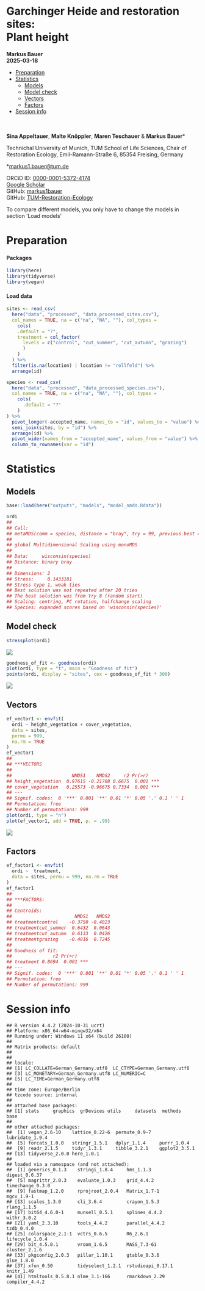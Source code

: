 Garchinger Heide and restoration sites: <br> Plant height
================
<b>Markus Bauer</b> <br>
<b>2025-03-18</b>

- [Preparation](#preparation)
- [Statistics](#statistics)
  - [Models](#models)
  - [Model check](#model-check)
  - [Vectors](#vectors)
  - [Factors](#factors)
- [Session info](#session-info)

<br/> <br/> <b>Sina Appeltauer</b>, <b>Malte Knöppler</b>, <b>Maren
Teschauer</b> & <b>Markus Bauer</b>\*

Technichal University of Munich, TUM School of Life Sciences, Chair of
Restoration Ecology, Emil-Ramann-Straße 6, 85354 Freising, Germany

\*<markus1.bauer@tum.de>

ORCiD ID: [0000-0001-5372-4174](https://orcid.org/0000-0001-5372-4174)
<br> [Google
Scholar](https://scholar.google.de/citations?user=oHhmOkkAAAAJ&hl=de&oi=ao)
<br> GitHub: [markus1bauer](https://github.com/markus1bauer) <br>
GitHub:
[TUM-Restoration-Ecology](https://github.com/TUM-Restoration-Ecology)

To compare different models, you only have to change the models in
section ‘Load models’

# Preparation

#### Packages

``` r
library(here)
library(tidyverse)
library(vegan)
```

#### Load data

``` r
sites <- read_csv(
  here("data", "processed", "data_processed_sites.csv"),
  col_names = TRUE, na = c("na", "NA", ""), col_types =
    cols(
    .default = "?",
    treatment = col_factor(
      levels = c("control", "cut_summer", "cut_autumn", "grazing")
      )
    )
  ) %>%
  filter(is.na(location) | location != "rollfeld") %>%
  arrange(id)

species <- read_csv(
  here("data", "processed", "data_processed_species.csv"),
  col_names = TRUE, na = c("na", "NA", ""), col_types =
    cols(
      .default = "?"
    )
) %>%
  pivot_longer(-accepted_name, names_to = "id", values_to = "value") %>%
  semi_join(sites, by = "id") %>%
  arrange(id) %>%
  pivot_wider(names_from = "accepted_name", values_from = "value") %>%
  column_to_rownames(var = "id")
```

# Statistics

## Models

``` r
base::load(here("outputs", "models", "model_nmds.Rdata"))
```

``` r
ordi
## 
## Call:
## metaMDS(comm = species, distance = "bray", try = 99, previous.best = TRUE,      binary = TRUE, na.rm = TRUE) 
## 
## global Multidimensional Scaling using monoMDS
## 
## Data:     wisconsin(species) 
## Distance: binary bray 
## 
## Dimensions: 2 
## Stress:     0.1433181 
## Stress type 1, weak ties
## Best solution was not repeated after 20 tries
## The best solution was from try 8 (random start)
## Scaling: centring, PC rotation, halfchange scaling 
## Species: expanded scores based on 'wisconsin(species)'
```

## Model check

``` r
stressplot(ordi)
```

![](model_check_nmds_files/figure-gfm/model-check-1.png)<!-- -->

``` r
goodness_of_fit <- goodness(ordi)
plot(ordi, type = "t", main = "Goodness of fit")
points(ordi, display = "sites", cex = goodness_of_fit * 300)
```

![](model_check_nmds_files/figure-gfm/model-check-2.png)<!-- -->

## Vectors

``` r
ef_vector1 <- envfit(
  ordi ~ height_vegetation + cover_vegetation,
  data = sites,
  permu = 999,
  na.rm = TRUE
)
ef_vector1
## 
## ***VECTORS
## 
##                      NMDS1    NMDS2     r2 Pr(>r)    
## height_vegetation  0.97615 -0.21708 0.6675  0.001 ***
## cover_vegetation   0.25573 -0.96675 0.7334  0.001 ***
## ---
## Signif. codes:  0 '***' 0.001 '**' 0.01 '*' 0.05 '.' 0.1 ' ' 1
## Permutation: free
## Number of permutations: 999
plot(ordi, type = "n")
plot(ef_vector1, add = TRUE, p. = .99)
```

![](model_check_nmds_files/figure-gfm/r2-1.png)<!-- -->

## Factors

``` r
ef_factor1 <- envfit(
  ordi ~  treatment,
  data = sites, permu = 999, na.rm = TRUE
)
ef_factor1
## 
## ***FACTORS:
## 
## Centroids:
##                       NMDS1   NMDS2
## treatmentcontrol    -0.3750 -0.4023
## treatmentcut_summer  0.6432  0.0643
## treatmentcut_autumn  0.6133  0.0426
## treatmentgrazing    -0.4816  0.7245
## 
## Goodness of fit:
##               r2 Pr(>r)    
## treatment 0.8694  0.001 ***
## ---
## Signif. codes:  0 '***' 0.001 '**' 0.01 '*' 0.05 '.' 0.1 ' ' 1
## Permutation: free
## Number of permutations: 999
```

# Session info

    ## R version 4.4.2 (2024-10-31 ucrt)
    ## Platform: x86_64-w64-mingw32/x64
    ## Running under: Windows 11 x64 (build 26100)
    ## 
    ## Matrix products: default
    ## 
    ## 
    ## locale:
    ## [1] LC_COLLATE=German_Germany.utf8  LC_CTYPE=German_Germany.utf8   
    ## [3] LC_MONETARY=German_Germany.utf8 LC_NUMERIC=C                   
    ## [5] LC_TIME=German_Germany.utf8    
    ## 
    ## time zone: Europe/Berlin
    ## tzcode source: internal
    ## 
    ## attached base packages:
    ## [1] stats     graphics  grDevices utils     datasets  methods   base     
    ## 
    ## other attached packages:
    ##  [1] vegan_2.6-10    lattice_0.22-6  permute_0.9-7   lubridate_1.9.4
    ##  [5] forcats_1.0.0   stringr_1.5.1   dplyr_1.1.4     purrr_1.0.4    
    ##  [9] readr_2.1.5     tidyr_1.3.1     tibble_3.2.1    ggplot2_3.5.1  
    ## [13] tidyverse_2.0.0 here_1.0.1     
    ## 
    ## loaded via a namespace (and not attached):
    ##  [1] generics_0.1.3    stringi_1.8.4     hms_1.1.3         digest_0.6.37    
    ##  [5] magrittr_2.0.3    evaluate_1.0.3    grid_4.4.2        timechange_0.3.0 
    ##  [9] fastmap_1.2.0     rprojroot_2.0.4   Matrix_1.7-1      mgcv_1.9-1       
    ## [13] scales_1.3.0      cli_3.6.4         crayon_1.5.3      rlang_1.1.5      
    ## [17] bit64_4.6.0-1     munsell_0.5.1     splines_4.4.2     withr_3.0.2      
    ## [21] yaml_2.3.10       tools_4.4.2       parallel_4.4.2    tzdb_0.4.0       
    ## [25] colorspace_2.1-1  vctrs_0.6.5       R6_2.6.1          lifecycle_1.0.4  
    ## [29] bit_4.5.0.1       vroom_1.6.5       MASS_7.3-61       cluster_2.1.6    
    ## [33] pkgconfig_2.0.3   pillar_1.10.1     gtable_0.3.6      glue_1.8.0       
    ## [37] xfun_0.50         tidyselect_1.2.1  rstudioapi_0.17.1 knitr_1.49       
    ## [41] htmltools_0.5.8.1 nlme_3.1-166      rmarkdown_2.29    compiler_4.4.2
